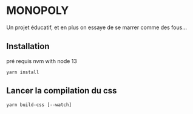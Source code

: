 # MONOPOLY

Un projet éducatif, et en plus on essaye de se marrer comme des fous...

## Installation

pré requis nvm with node 13

`yarn install`

## Lancer la compilation du css

`yarn build-css [--watch]`
